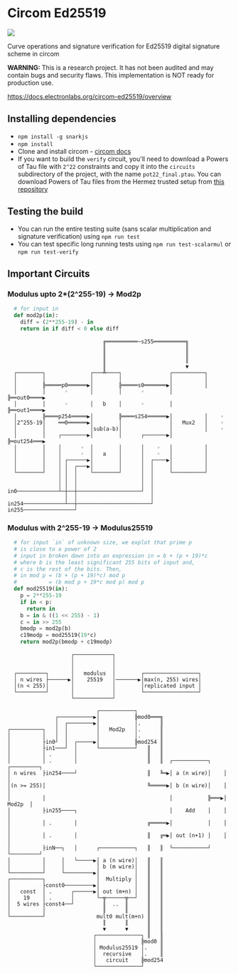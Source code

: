 # Circom Ed25519

<img src="https://github.com/Electron-Labs/circom-ed25519/actions/workflows/actions.yml/badge.svg?branch=master">

Curve operations and signature verification for Ed25519 digital signature scheme in circom 

**WARNING:** This is a research project. It has not been audited and may contain bugs and security flaws. This implementation is NOT ready for production use.

https://docs.electronlabs.org/circom-ed25519/overview


## Installing dependencies
- `npm install -g snarkjs`
- `npm install`
- Clone and install circom - [circom docs](https://docs.circom.io/getting-started/installation/)
- If you want to build the `verify` circuit, you'll need to download a Powers of Tau file with `2^22` constraints and copy it into the `circuits` subdirectory of the project, with the name `pot22_final.ptau`. You can download Powers of Tau files from the Hermez trusted setup from [this repository](https://github.com/iden3/snarkjs#7-prepare-phase-2)

## Testing the build
- You can run the entire testing suite (sans scalar multiplication and signature verification) using `npm run test`
- You can test specific long running tests using `npm run test-scalarmul` or `npm run test-verify`

## Important Circuits

### Modulus upto 2*(2^255-19) -> Mod2p
```python
  # for input in
  def mod2p(in):
    diff = (2**255-19) - in
    return in if diff < 0 else diff
```

```                                                                                
                              ╔══════════~s255══════════╗                 
                              ║                         ║                 
                              ║                         ║                 
                              ║                         ║                 
                              ║                         ▼                 
  ┌────────┐              ┌───╩────┐               ┌──────────┐           
  │        │              │        │               │          │           
  │        ╠═════p0══════▶│        ╠═════s0═══════▶│          │           
  │        │      ◦       │        │      ◦        │          ╠══out0════▶
  │        │      ◦       │   b    │      ◦        │          ╠══out1════▶
  │        ╠════p254═════▶│        ╠════s254══════▶│          │    ◦      
  │2^255-19│    ══0══════▶│        │               │   Mux2   │    ◦      
  │        │              │sub(a-b)│               │          │    ◦      
  │        │    ┌────────▶│        │      ┌───────▶│          ╠═out254═══▶
  │        │    │      ◦  │        │      │    ◦   │          │           
  │        │    │      ◦  │   a    │      │    ◦   │          │           
  │        │    │ ┌──────▶│        │      │  ┌────▶│          │           
  │        │    │ │  ┌───▶│        │      │  │     │          │           
  └────────┘    │ │  │    └────────┘      │  │     └──────────┘           
                │ │  │                    │  │                            
                │ │  │                    │  │                            
in0─────────────┴─┼──┼────────────────────┘  │                            
                  │  │                       │                            
in254─────────────┴──┼───────────────────────┘                            
in255────────────────┘ 
```                                                                                        

### Modulus with 2^255-19 -> Modulus25519
```python
  # for input `in` of unknown size, we explot that prime p
  # is close to a power of 2
  # input in broken down into an expression in = b + (p + 19)*c
  # where b is the least significant 255 bits of input and,
  # c is the rest of the bits. Then,
  # in mod p = (b + (p + 19)*c) mod p
  #          = (b mod p + 19*c mod p) mod p
  def mod25519(in):
    p = 2**255-19
    if in < p:
      return in
    b = in & ((1 << 255) - 1)
    c = in >> 255
    bmodp = mod2p(b)
    c19modp = mod25519(19*c)
    return mod2p(bmodp + c19modp)
```
```
                    ┌────────────┐
                    │            │
                    │            │
  ┌─────────┐       │   modulus  │        ┌─────────────────┐
  │ n wires ├──────▶│    25519   │───────▶│max(n, 255) wires│
  │(n < 255)│       │            │        │replicated input │
  └─────────┘       │            │        └─────────────────┘
                    └────────────┘
```

```
                            ┌───────────┐                                       
               ┌───────────▶│           ╠mod0═══╗                               
               │  ┌────────▶│           │.      ║                               
┌──────────┐   │  │         │   Mod2p   │.      ║                               
│          │   │  │         │           │.      ║                               
│          ├in0┘  │  ┌─────▶│           ╠mod254 ║                               
│          ├in1───┘  │      └───────────┘   ║   ║                               
│          │ .       │                      ║   ║                               
│          │ .       │                      ║   ║  ┌───────────┐    ┌─────────┐
│ n wires  ├in254────┘                      ║   ╚═▶│ a (n wire)│    │         │
│(n >= 255)│                                ╚═════▶│ b (n wire)│    │         │
│          │                                       │           ╠═══▶│  Mod2p  │
│          ├in255────┐                             │    Add    │    │         │
│          │ .       │                      ╔═════▶│           │    │         │
│          │ .       │                      ║   ╔═▶│ out (n+1) │    │         │
│          ├inN──┐   │      ┌───────────┐   ║   ║  └───────────┘    └─────────┘
│          │     │   └─────▶│ a (n wire)│   ║   ║                               
│          │     │          │ b (m wire)│   ║   ║                               
└──────────┘     └─────────▶│           │   ║   ║                               
┌──────────┐                │  Multiply │   ║   ║                               
│          ├const0─────────▶│           │   ║   ║                               
│   const  │ .      ┌──────▶│ out (m+n) │   ║   ║                               
│    19    │ .      │       └─╦──────╦──┘   ║   ║                               
│  5 wires ├const4──┘         ║  ..  ║      ║   ║                               
│          │                  ║      ║      ║   ║                               
└──────────┘                mult0 mult(m+n) ║   ║                               
                              ║      ║      ║   ║                               
                              ▼      ▼      ║   ║                               
                           ┌──────────────┐ ║   ║                               
                           │              ╠mod0 ║                               
                           │ Modulus25519 │.    ║                               
                           │  recursive   │.    ║                               
                           │   circuit    ╠mod254                               
                           └──────────────┘       
                           
```